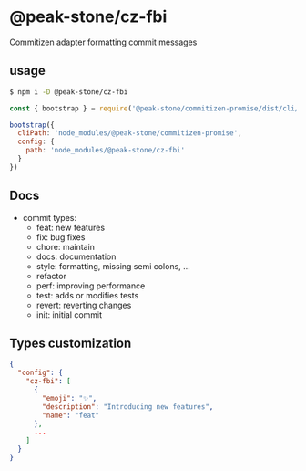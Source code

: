 # @peak-stone/cz-fbi

Commitizen adapter formatting commit messages

## usage

```bash
$ npm i -D @peak-stone/cz-fbi
```

```js
const { bootstrap } = require('@peak-stone/commitizen-promise/dist/cli/git-cz')

bootstrap({
  cliPath: 'node_modules/@peak-stone/commitizen-promise',
  config: {
    path: 'node_modules/@peak-stone/cz-fbi'
  }
})
```

## Docs
- commit types: 
  - feat: new features
  - fix: bug fixes
  - chore: maintain
  - docs: documentation
  - style: formatting, missing semi colons, …
  - refactor
  - perf: improving performance
  - test: adds or modifies tests
  - revert: reverting changes
  - init: initial commit

## Types customization

```json
{
  "config": {
    "cz-fbi": [
      {
        "emoji": "✨",
        "description": "Introducing new features",
        "name": "feat"
      },
      ...
    ]
  }
}
```
